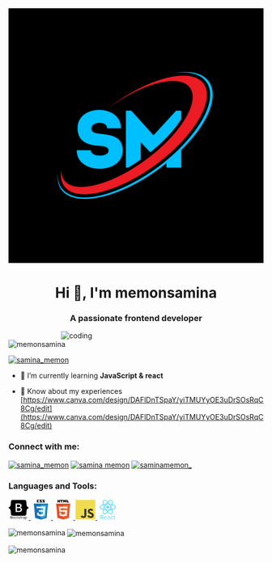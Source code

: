 <img width="530" src="https://github.com/memonsamina/samina-memon/blob/main/sm-s-m-letter-logo-design-initial-letter-sm-linked-circle-uppercase-monogram-logo-red-and-blue-sm-logo-s-m-design-sm-s-m-vector.jpg">

<h1 align="center">Hi 👋, I'm memonsamina</h1>
<h3 align="center">A passionate frontend developer</h3>

<img align="right" alt="coding" width="400"
    src="https://user-images.githubusercontent.com/59734313/157189039-c09b3e38-9f42-42c0-ab54-14f1574190a7.gif">
<p align="left"> <img
        src="https://komarev.com/ghpvc/?username=memonsamina&label=Profile%20views&color=0e75b6&style=flat"
        alt="memonsamina" /> </p>

<p align="left"> <a href="https://twitter.com/samina_memon" target="blank"><img
            src="https://img.shields.io/twitter/follow/samina_memon?logo=twitter&style=for-the-badge"
            alt="samina_memon" /></a> </p>

- 🌱 I’m currently learning **JavaScript & react**

- 📄 Know about my experiences
[https://www.canva.com/design/DAFlDnTSpaY/yiTMUYyOE3uDrSOsRqC8Cg/edit](https://www.canva.com/design/DAFlDnTSpaY/yiTMUYyOE3uDrSOsRqC8Cg/edit)

<h3 align="left">Connect with me:</h3>
<p align="left">
    <a href="https://twitter.com/samina_memon" target="blank"><img align="center"
            src="https://raw.githubusercontent.com/rahuldkjain/github-profile-readme-generator/master/src/images/icons/Social/twitter.svg"
            alt="samina_memon" height="30" width="40" /></a>
    <a href="https://linkedin.com/in/samina memon" target="blank"><img align="center"
            src="https://raw.githubusercontent.com/rahuldkjain/github-profile-readme-generator/master/src/images/icons/Social/linked-in-alt.svg"
            alt="samina memon" height="30" width="40" /></a>
    <a href="https://instagram.com/saminamemon_" target="blank"><img align="center"
            src="https://raw.githubusercontent.com/rahuldkjain/github-profile-readme-generator/master/src/images/icons/Social/instagram.svg"
            alt="saminamemon_" height="30" width="40" /></a>
</p>

<h3 align="left">Languages and Tools:</h3>
<p align="left"> <a href="https://getbootstrap.com" target="_blank" rel="noreferrer"> <img
            src="https://raw.githubusercontent.com/devicons/devicon/master/icons/bootstrap/bootstrap-plain-wordmark.svg"
            alt="bootstrap" width="40" height="40" /> </a> <a href="https://www.w3schools.com/css/" target="_blank"
        rel="noreferrer"> <img
            src="https://raw.githubusercontent.com/devicons/devicon/master/icons/css3/css3-original-wordmark.svg"
            alt="css3" width="40" height="40" /> </a> <a href="https://www.w3.org/html/" target="_blank"
        rel="noreferrer"> <img
            src="https://raw.githubusercontent.com/devicons/devicon/master/icons/html5/html5-original-wordmark.svg"
            alt="html5" width="40" height="40" /> </a> <a href="https://developer.mozilla.org/en-US/docs/Web/JavaScript"
        target="_blank" rel="noreferrer"> <img
            src="https://raw.githubusercontent.com/devicons/devicon/master/icons/javascript/javascript-original.svg"
            alt="javascript" width="40" height="40" /> </a> <a href="https://reactjs.org/" target="_blank"
        rel="noreferrer"> <img
            src="https://raw.githubusercontent.com/devicons/devicon/master/icons/react/react-original-wordmark.svg"
            alt="react" width="40" height="40" /> </a> </p>

<p><img align="left"
        src="https://github-readme-stats.vercel.app/api/top-langs?username=memonsamina&show_icons=true&locale=en&layout=compact"
        alt="memonsamina" /></p>

<p>&nbsp;<img align="center"
        src="https://github-readme-stats.vercel.app/api?username=memonsamina&show_icons=true&locale=en"
        alt="memonsamina" /></p>

<p><img align="center" src="https://github-readme-streak-stats.herokuapp.com/?user=memonsamina&" alt="memonsamina" />
</p>
